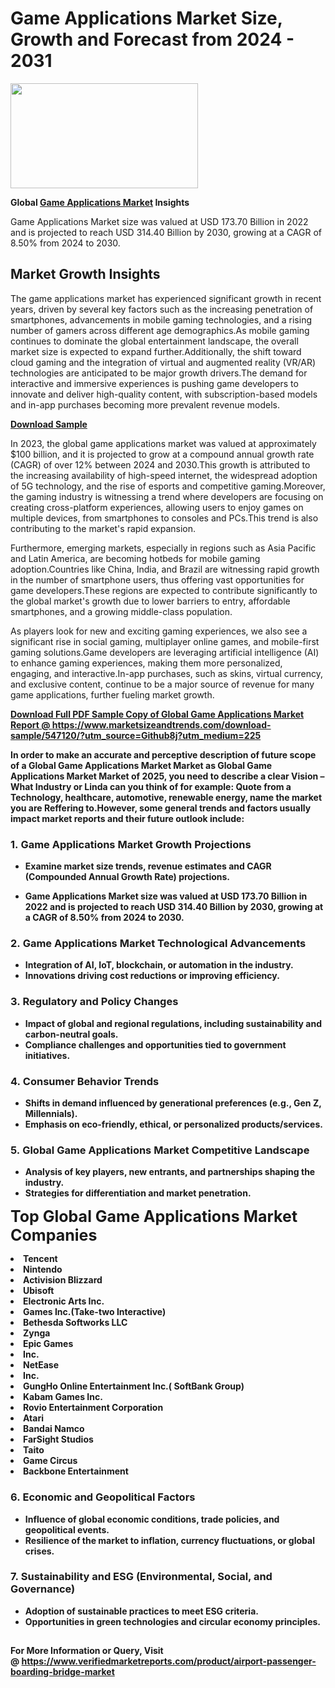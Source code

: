<H1>Game Applications Market Size, Growth and Forecast from 2024 - 2031</H1><img class="aligncenter size-medium wp-image-584254" src="https://thirdeyenews.in/wp-content/uploads/2024/09/Global-Market-Research-300x168.jpeg" alt="" width="300" height="168" /><p><strong>Global&nbsp;<a href="https://www.marketsizeandtrends.com/download-sample/547120/?utm_source=Github8j?utm_medium=225">Game Applications Market</a> Insights</strong></p><p>Game Applications Market size was valued at USD 173.70 Billion in 2022 and is projected to reach USD 314.40 Billion by 2030, growing at a CAGR of 8.50% from 2024 to 2030.</p><p><h2>Market Growth Insights</h2> <p>The game applications market has experienced significant growth in recent years, driven by several key factors such as the increasing penetration of smartphones, advancements in mobile gaming technologies, and a rising number of gamers across different age demographics.As mobile gaming continues to dominate the global entertainment landscape, the overall market size is expected to expand further.Additionally, the shift toward cloud gaming and the integration of virtual and augmented reality (VR/AR) technologies are anticipated to be major growth drivers.The demand for interactive and immersive experiences is pushing game developers to innovate and deliver high-quality content, with subscription-based models and in-app purchases becoming more prevalent revenue models.</p> <p><strong><a href="#">Download Sample</a></strong></p> <p>In 2023, the global game applications market was valued at approximately $100 billion, and it is projected to grow at a compound annual growth rate (CAGR) of over 12% between 2024 and 2030.This growth is attributed to the increasing availability of high-speed internet, the widespread adoption of 5G technology, and the rise of esports and competitive gaming.Moreover, the gaming industry is witnessing a trend where developers are focusing on creating cross-platform experiences, allowing users to enjoy games on multiple devices, from smartphones to consoles and PCs.This trend is also contributing to the market's rapid expansion.</p> <p>Furthermore, emerging markets, especially in regions such as Asia Pacific and Latin America, are becoming hotbeds for mobile gaming adoption.Countries like China, India, and Brazil are witnessing rapid growth in the number of smartphone users, thus offering vast opportunities for game developers.These regions are expected to contribute significantly to the global market's growth due to lower barriers to entry, affordable smartphones, and a growing middle-class population.</p> <p>As players look for new and exciting gaming experiences, we also see a significant rise in social gaming, multiplayer online games, and mobile-first gaming solutions.Game developers are leveraging artificial intelligence (AI) to enhance gaming experiences, making them more personalized, engaging, and interactive.In-app purchases, such as skins, virtual currency, and exclusive content, continue to be a major source of revenue for many game applications, further fueling market growth.</p> <p><strong><a href="#"></p><p><span class=""><strong>Download Full PDF Sample Copy of Global Game Applications Market Report</strong> @ <a href="https://www.marketsizeandtrends.com/download-sample/547120/?utm_source=Github8j?utm_medium=225" target="_blank">https://www.marketsizeandtrends.com/download-sample/547120/?utm_source=Github8j?utm_medium=225</a></span></p><p>In order to make an accurate and perceptive description of future scope of a Global&nbsp;Game Applications Market Market as Global&nbsp;Game Applications Market Market of 2025, you need to describe a clear Vision &ndash; What Industry or Linda can you think of for example: Quote from a Technology, healthcare, automotive, renewable energy, name the market you are Reffering to.However, some general trends and factors usually impact market reports and their future outlook include:</p><h3>1.&nbsp;<strong>Game Applications Market Growth Projections</strong></h3><ul><li>Examine market size trends, revenue estimates and CAGR (Compounded Annual Growth Rate) projections.</li><li><p>Game Applications Market size was valued at USD 173.70 Billion in 2022 and is projected to reach USD 314.40 Billion by 2030, growing at a CAGR of 8.50% from 2024 to 2030.</p></li></ul><h3>2.&nbsp;<strong>Game Applications Market Technological Advancements</strong></h3><ul><li>Integration of AI, IoT, blockchain, or automation in the industry.</li><li>Innovations driving cost reductions or improving efficiency.</li></ul><h3>3.&nbsp;<strong>Regulatory and Policy Changes</strong></h3><ul><li>Impact of global and regional regulations, including sustainability and carbon-neutral goals.</li><li>Compliance challenges and opportunities tied to government initiatives.</li></ul><h3>4.&nbsp;<strong>Consumer Behavior Trends</strong></h3><ul><li>Shifts in demand influenced by generational preferences (e.g., Gen Z, Millennials).</li><li>Emphasis on eco-friendly, ethical, or personalized products/services.</li></ul><h3>5.&nbsp;<strong>Global Game Applications Market Competitive Landscape</strong></h3><ul><li>Analysis of key players, new entrants, and partnerships shaping the industry.</li><li>Strategies for differentiation and market penetration.</li></ul><p data-pm-slice="1 1 []"><span style="color: inherit; font-family: inherit; font-size: 25px;">Top Global Game Applications Market Companies</span></p><div class="" data-test-id=""><p><li>Tencent</li><li> Nintendo</li><li> Activision Blizzard</li><li> Ubisoft</li><li> Electronic Arts Inc.</li><li> Games Inc.(Take-two Interactive)</li><li> Bethesda Softworks LLC</li><li> Zynga</li><li> Epic Games</li><li> Inc.</li><li> NetEase</li><li> Inc.</li><li> GungHo Online Entertainment Inc.( SoftBank Group)</li><li> Kabam Games Inc.</li><li> Rovio Entertainment Corporation</li><li> Atari</li><li> Bandai Namco</li><li> FarSight Studios</li><li> Taito</li><li> Game Circus</li><li> Backbone Entertainment</li></p></div><h3>6.&nbsp;<strong>Economic and Geopolitical Factors</strong></h3><ul><li>Influence of global economic conditions, trade policies, and geopolitical events.</li><li>Resilience of the market to inflation, currency fluctuations, or global crises.</li></ul><h3>7.&nbsp;<strong>Sustainability and ESG (Environmental, Social, and Governance)</strong></h3><ul><li>Adoption of sustainable practices to meet ESG criteria.</li><li>Opportunities in green technologies and circular economy principles.</li></ul><h2><strong style="font-size: 14px;">For More Information or Query, Visit @&nbsp;</strong><a style="background-color: #ffffff; font-size: 14px;" href="https://www.marketsizeandtrends.com/report/game-applications-market/" target="_blank">https://www.verifiedmarketreports.com/product/airport-passenger-boarding-bridge-market</a></h2>